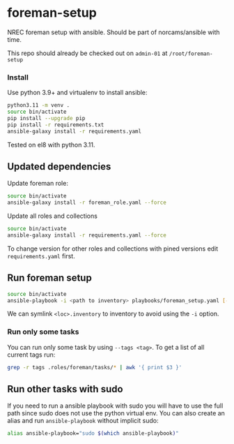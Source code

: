 # foreman-setup

NREC foreman setup with ansible. Should be part of norcams/ansible with time. 

This repo should already be checked out on `admin-01` at `/root/foreman-setup`

### Install

Use python 3.9+ and virtualenv to install ansible:

```bash
python3.11 -m venv .
source bin/activate
pip install --upgrade pip
pip install -r requirements.txt
ansible-galaxy install -r requirements.yaml
```

Tested on el8 with python 3.11.

## Updated dependencies

Update foreman role:

``` bash
source bin/activate
ansible-galaxy install -r foreman_role.yaml --force
```

Update all roles and collections

``` bash
source bin/activate
ansible-galaxy install -r requirements.yaml --force
```

To change version for other roles and collections with pined versions edit
`requirements.yaml` first.

## Run foreman setup

``` bash
source bin/activate
ansible-playbook -i <path to inventory> playbooks/foreman_setup.yaml [--check]
```

We can symlink `<loc>.inventory` to inventory to avoid using the `-i` option.

### Run only some tasks

You can run only some task by using `--tags <tag>`. To get a list of all current tags run:

``` bash
grep -r tags .roles/foreman/tasks/* | awk '{ print $3 }'
```

## Run other tasks with sudo

If you need to run a ansible playbook with sudo you will have to use the full path
since sudo does not use the python virtual env. You can also create an alias and run
`ansible-playbook` without implicit sudo:

``` bash
alias ansible-playbook="sudo $(which ansible-playbook)"
```
